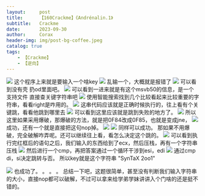 ```yaml
---
layout:     post
title:      【160Crackme】《Andrénalin.1》
subtitle:   Crackme
date:       2023-09-30
author:     Corax
header-img: img/post-bg-coffee.jpeg
catalog: true
tags:
    - 【Crackme】
    - 【逆向】
---
```


![](https://typora-1321221957.cos.ap-shanghai.myqcloud.com/image1/202311020103353.png)
这个程序上来就是要输入一个啥key
![](https://typora-1321221957.cos.ap-shanghai.myqcloud.com/image1/202311020103354.png)
乱输一个，大概就是报错了
![](https://typora-1321221957.cos.ap-shanghai.myqcloud.com/image1/202311020103355.png)
可以看到没有壳
扔od里面吧。
![](https://typora-1321221957.cos.ap-shanghai.myqcloud.com/image1/202311020103356.png)
可以看到一进来就是有这个msvb50的信息，是一个支持文件
直接查关键字符串吧
![](https://typora-1321221957.cos.ap-shanghai.myqcloud.com/image1/202311020103357.png)
使用智能搜索找到几个比较看起来比较重要的字符串，看看right是咋用的。
![](https://typora-1321221957.cos.ap-shanghai.myqcloud.com/image1/202311020103358.png)
这串代码应该就是正确时候执行的，往上看有个关键跳，看看他跳到哪里去
![](https://typora-1321221957.cos.ap-shanghai.myqcloud.com/image1/202311020103359.png)
可以看到这里应该就是跳到失败的地方了。
![](https://typora-1321221957.cos.ap-shanghai.myqcloud.com/image1/202311020103360.png)
所以这里如果采用爆破，那爆破的方法，就是把0F84改成0F85，也就是变成jne，
![](https://typora-1321221957.cos.ap-shanghai.myqcloud.com/image1/202311020103361.png)
成功，还有一个就是直接把这句nop掉。
![](https://typora-1321221957.cos.ap-shanghai.myqcloud.com/image1/202311020103362.png)
![](https://typora-1321221957.cos.ap-shanghai.myqcloud.com/image1/202311020103363.png)
同样可以成功。
那如果不用爆破，完全破解咋弄呢。还可以继续往上看，看怎么决定这个跳的。
![](https://typora-1321221957.cos.ap-shanghai.myqcloud.com/image1/202311020103364.png)
可以看到执行完红框后的语句之后，我们输入的东西给到了ecx，然后压栈，再有一个字符串压栈
![](https://typora-1321221957.cos.ap-shanghai.myqcloud.com/image1/202311020103365.png)
然后进行一个cmp，再把答案通过一个循环干涉到esi，edi
![](https://typora-1321221957.cos.ap-shanghai.myqcloud.com/image1/202311020103366.png)
通过cmp di，si决定跳转与否。
所以key就是这个字符串
"SynTaX 2oo1"

![](https://typora-1321221957.cos.ap-shanghai.myqcloud.com/image1/202311020103367.png)
也成功了。
。
。
。
总结一下吧，这题很简单，甚至没有判断我们输入字符串的大小，直接nop都可以破解，不过可以拿来给学弟学妹讲讲入个门啥的还是挺不错的。
